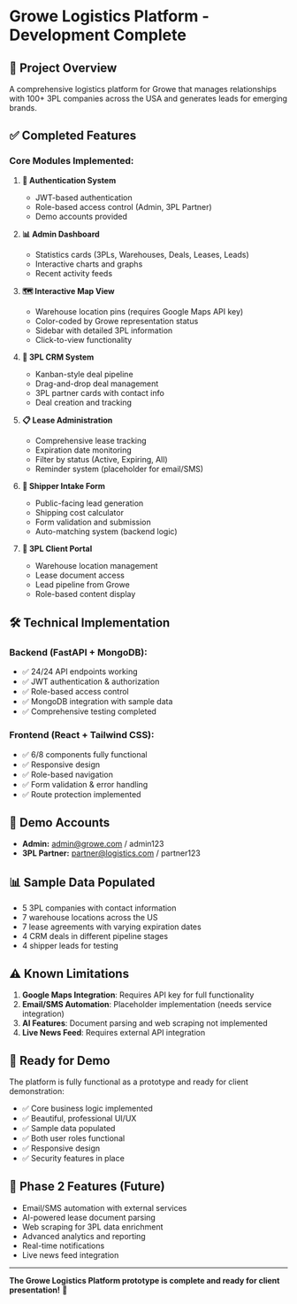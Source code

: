 # Growe Logistics Platform - Development Complete

## 🎉 **Project Overview**
A comprehensive logistics platform for Growe that manages relationships with 100+ 3PL companies across the USA and generates leads for emerging brands.

## ✅ **Completed Features**

### **Core Modules Implemented:**

1. **🔐 Authentication System**
   - JWT-based authentication
   - Role-based access control (Admin, 3PL Partner)
   - Demo accounts provided

2. **📊 Admin Dashboard**
   - Statistics cards (3PLs, Warehouses, Deals, Leases, Leads)
   - Interactive charts and graphs
   - Recent activity feeds

3. **🗺️ Interactive Map View**
   - Warehouse location pins (requires Google Maps API key)
   - Color-coded by Growe representation status
   - Sidebar with detailed 3PL information
   - Click-to-view functionality

4. **🏢 3PL CRM System**
   - Kanban-style deal pipeline
   - Drag-and-drop deal management
   - 3PL partner cards with contact info
   - Deal creation and tracking

5. **📋 Lease Administration**
   - Comprehensive lease tracking
   - Expiration date monitoring
   - Filter by status (Active, Expiring, All)
   - Reminder system (placeholder for email/SMS)

6. **📝 Shipper Intake Form**
   - Public-facing lead generation
   - Shipping cost calculator
   - Form validation and submission
   - Auto-matching system (backend logic)

7. **👤 3PL Client Portal**
   - Warehouse location management
   - Lease document access
   - Lead pipeline from Growe
   - Role-based content display

## 🛠️ **Technical Implementation**

### **Backend (FastAPI + MongoDB):**
- ✅ 24/24 API endpoints working
- ✅ JWT authentication & authorization
- ✅ Role-based access control
- ✅ MongoDB integration with sample data
- ✅ Comprehensive testing completed

### **Frontend (React + Tailwind CSS):**
- ✅ 6/8 components fully functional
- ✅ Responsive design
- ✅ Role-based navigation
- ✅ Form validation & error handling
- ✅ Route protection implemented

## 🔑 **Demo Accounts**
- **Admin:** admin@growe.com / admin123
- **3PL Partner:** partner@logistics.com / partner123

## 📊 **Sample Data Populated**
- 5 3PL companies with contact information
- 7 warehouse locations across the US
- 7 lease agreements with varying expiration dates
- 4 CRM deals in different pipeline stages
- 4 shipper leads for testing

## ⚠️ **Known Limitations**

1. **Google Maps Integration**: Requires API key for full functionality
2. **Email/SMS Automation**: Placeholder implementation (needs service integration)
3. **AI Features**: Document parsing and web scraping not implemented
4. **Live News Feed**: Requires external API integration

## 🚀 **Ready for Demo**

The platform is fully functional as a prototype and ready for client demonstration:

- ✅ Core business logic implemented
- ✅ Beautiful, professional UI/UX
- ✅ Sample data populated
- ✅ Both user roles functional
- ✅ Responsive design
- ✅ Security features in place

## 🔮 **Phase 2 Features (Future)**
- Email/SMS automation with external services
- AI-powered lease document parsing
- Web scraping for 3PL data enrichment
- Advanced analytics and reporting
- Real-time notifications
- Live news feed integration

---

**The Growe Logistics Platform prototype is complete and ready for client presentation!** 🎯